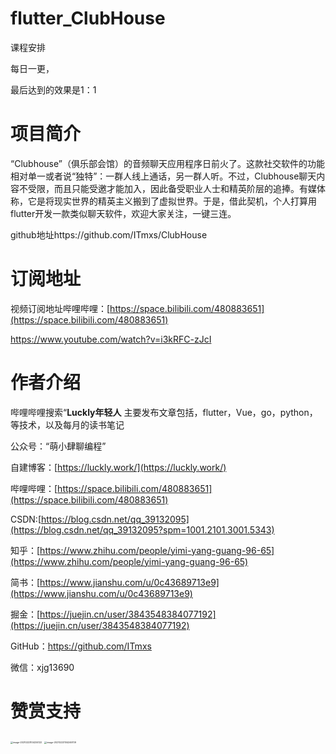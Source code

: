 # flutter_ClubHouse

课程安排

每日一更，

最后达到的效果是1：1

# 项目简介

“Clubhouse”（俱乐部会馆）的音频聊天应用程序日前火了。这款社交软件的功能相对单一或者说“独特”：一群人线上通话，另一群人听。不过，Clubhouse聊天内容不受限，而且只能受邀才能加入，因此备受职业人士和精英阶层的追捧。有媒体称，它是将现实世界的精英主义搬到了虚拟世界。于是，借此契机，个人打算用flutter开发一款类似聊天软件，欢迎大家关注，一键三连。

github地址https://github.com/ITmxs/ClubHouse

# 订阅地址

视频订阅地址哔哩哔哩：[https://space.bilibili.com/480883651](https://space.bilibili.com/480883651)

https://www.youtube.com/watch?v=i3kRFC-zJcI

# 作者介绍

哔哩哔哩搜索“**Luckly年轻人** 主要发布文章包括，flutter，Vue，go，python，等技术，以及每月的读书笔记

公众号：“萌小肆聊编程”

自建博客：[https://luckly.work/](https://luckly.work/)

哔哩哔哩：[https://space.bilibili.com/480883651](https://space.bilibili.com/480883651)

CSDN:[https://blog.csdn.net/qq_39132095](https://blog.csdn.net/qq_39132095?spm=1001.2101.3001.5343)

知乎：[https://www.zhihu.com/people/yimi-yang-guang-96-65](https://www.zhihu.com/people/yimi-yang-guang-96-65)

简书：[https://www.jianshu.com/u/0c43689713e9](https://www.jianshu.com/u/0c43689713e9)

掘金：[https://juejin.cn/user/3843548384077192](https://juejin.cn/user/3843548384077192)

GitHub：https://github.com/ITmxs

微信：xjg13690

# 赞赏支持

<img src="https://luckly007.oss-cn-beijing.aliyuncs.com/images/20210223104234.png" alt="image-20210223104234122" style="zoom:25%;" />

<img src="https://luckly007.oss-cn-beijing.aliyuncs.com/images/20210223104256.png" alt="image-20210223104246709" style="zoom:25%;" />